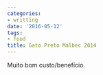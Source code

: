 ```yaml
---
categories:
- writting
date: '2016-05-12'
tags:
- food
title: Gato Preto Malbec 2014
---
```


Muito bom custo/benefício.


